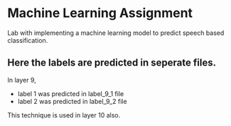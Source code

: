 # Machine Learning Assignment

Lab with implementing a machine learning model to predict speech based classification.

## Here the labels are predicted in seperate files.

In layer 9,

- label 1 was predicted in label_9_1 file
- label 2 was predicted in label_9_2 file

This technique is used in layer 10 also.
